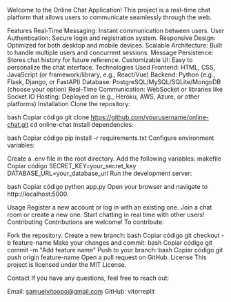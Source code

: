 Welcome to the Online Chat Application! This project is a real-time chat platform that allows users to communicate seamlessly through the web.

Features
Real-Time Messaging: Instant communication between users.
User Authentication: Secure login and registration system.
Responsive Design: Optimized for both desktop and mobile devices.
Scalable Architecture: Built to handle multiple users and concurrent sessions.
Message Persistence: Stores chat history for future reference.
Customizable UI: Easy to personalize the chat interface.
Technologies Used
Frontend: HTML, CSS, JavaScript (or framework/library, e.g., React/Vue)
Backend: Python (e.g., Flask, Django, or FastAPI)
Database: PostgreSQL/MySQL/SQLite/MongoDB (choose your option)
Real-Time Communication: WebSocket or libraries like Socket.IO
Hosting: Deployed on (e.g., Heroku, AWS, Azure, or other platforms)
Installation
Clone the repository:

bash
Copiar código
git clone https://github.com/yourusername/online-chat.git
cd online-chat
Install dependencies:

bash
Copiar código
pip install -r requirements.txt
Configure environment variables:

Create a .env file in the root directory.
Add the following variables:
makefile
Copiar código
SECRET_KEY=your_secret_key
DATABASE_URL=your_database_url
Run the development server:

bash
Copiar código
python app.py
Open your browser and navigate to http://localhost:5000.

Usage
Register a new account or log in with an existing one.
Join a chat room or create a new one.
Start chatting in real time with other users!
Contributing
Contributions are welcome! To contribute:

Fork the repository.
Create a new branch:
bash
Copiar código
git checkout -b feature-name
Make your changes and commit:
bash
Copiar código
git commit -m "Add feature name"
Push to your branch:
bash
Copiar código
git push origin feature-name
Open a pull request on GitHub.
License
This project is licensed under the MIT License.

Contact
If you have any questions, feel free to reach out:

Email: samuelvitoopo@gmail.com
GitHub: vitorreplit
